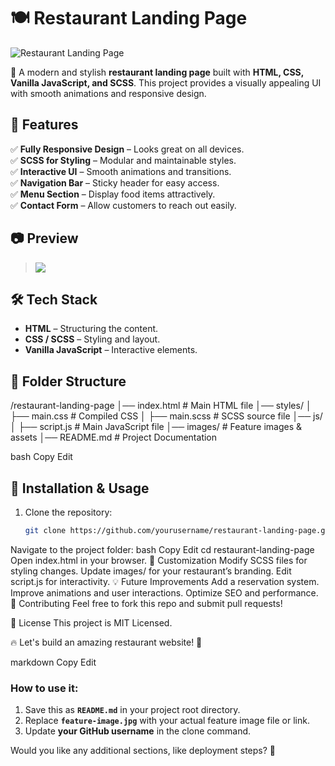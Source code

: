 # 🍽️ Restaurant Landing Page  

![Restaurant Landing Page]([feature-image.jpg](https://raw.githubusercontent.com/masaudahmod/restaurant-landing/refs/heads/main/bootstrap-restaurant-template.jpg?token=GHSAT0AAAAAACX3W6N4UKDMWOYF3UD6X3REZ5FCLCQ))  

🚀 A modern and stylish **restaurant landing page** built with **HTML, CSS, Vanilla JavaScript, and SCSS**. This project provides a visually appealing UI with smooth animations and responsive design.

## 📌 Features  
✅ **Fully Responsive Design** – Looks great on all devices.  
✅ **SCSS for Styling** – Modular and maintainable styles.  
✅ **Interactive UI** – Smooth animations and transitions.  
✅ **Navigation Bar** – Sticky header for easy access.  
✅ **Menu Section** – Display food items attractively.  
✅ **Contact Form** – Allow customers to reach out easily.  

## 📷 Preview  
>![]([feature-image.jpg](https://raw.githubusercontent.com/masaudahmod/restaurant-landing/refs/heads/main/bootstrap-restaurant-template.jpg?token=GHSAT0AAAAAACX3W6N4UKDMWOYF3UD6X3REZ5FCLCQ)) 

## 🛠️ Tech Stack  
- **HTML** – Structuring the content.  
- **CSS / SCSS** – Styling and layout.  
- **Vanilla JavaScript** – Interactive elements.  

## 📂 Folder Structure  

/restaurant-landing-page │── index.html # Main HTML file │── styles/ │ ├── main.css # Compiled CSS │ ├── main.scss # SCSS source file │── js/ │ ├── script.js # Main JavaScript file │── images/ # Feature images & assets │── README.md # Project Documentation

bash
Copy
Edit

## 🚀 Installation & Usage  
1. Clone the repository:  
   ```bash
   git clone https://github.com/yourusername/restaurant-landing-page.git
Navigate to the project folder:
bash
Copy
Edit
cd restaurant-landing-page
Open index.html in your browser.
🎨 Customization
Modify SCSS files for styling changes.
Update images/ for your restaurant’s branding.
Edit script.js for interactivity.
💡 Future Improvements
 Add a reservation system.
 Improve animations and user interactions.
 Optimize SEO and performance.
👏 Contributing
Feel free to fork this repo and submit pull requests!

📜 License
This project is MIT Licensed.

🔥 Let's build an amazing restaurant website! 🎉

markdown
Copy
Edit

### How to use it:  
1. Save this as **`README.md`** in your project root directory.  
2. Replace **`feature-image.jpg`** with your actual feature image file or link.  
3. Update **your GitHub username** in the clone command.  

Would you like any additional sections, like deployment steps? 🚀
